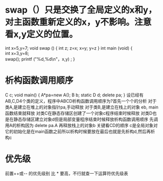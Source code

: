 #  swap（）只是交换了全局定义的x和y，对主函数重新定义的x，y不影响。注意看x,y定义的位置。 
int x=5,y=7;
void swap ()
{    int z;
     z=x;
     x=y;
   y=z
}
int main (void)
{   
    int x=3,y=8;   
    swap();
    printf ("%d,%d\n"，x,y) ;
}


# 析构函数调用顺序
C c;
void main()
{
    A*pa=new A();
    B b;
    static D d;
    delete pa;
} 
设已经有AB,C,D4个类的定义，程序中ABCD析构函数调用顺序为?首先一个个的分析
对于类A,是建立在堆上的对象指针pa,手动释放
对于类B,是建立在栈上的对象 eb, main函数结束就释放
对类C在静态存储区创建了一个对象c程序结束时候释放
对类D也是在静态存储区建立对象d但是局部变量程序结束时候释放析构函数调用顺序
先调用A的析构因为 delete pa.A
再释放栈上的对象b
关键看CD的顺序
c是全局对象对它的初始化是在main函数之前所以析构时候要放在最后也就是先析构d,然后再析构c

# 优先级
前置++或-- 的优先级别 比 * 要高，不行就查一下运算符优先级表 